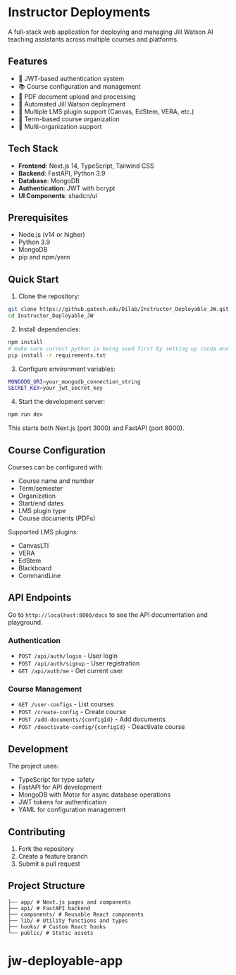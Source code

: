 # Instructor Deployments

A full-stack web application for deploying and managing Jill Watson AI teaching assistants across multiple courses and platforms.

## Features

- 🔐 JWT-based authentication system
- 📚 Course configuration and management
- 📄 PDF document upload and processing
- 🤖 Automated Jill Watson deployment
- 🔌 Multiple LMS plugin support (Canvas, EdStem, VERA, etc.)
- 📅 Term-based course organization
- 🏢 Multi-organization support

## Tech Stack

- **Frontend**: Next.js 14, TypeScript, Tailwind CSS
- **Backend**: FastAPI, Python 3.9
- **Database**: MongoDB
- **Authentication**: JWT with bcrypt
- **UI Components**: shadcn/ui

## Prerequisites

- Node.js (v14 or higher)
- Python 3.9
- MongoDB
- pip and npm/yarn

## Quick Start

1. Clone the repository:

```bash
git clone https://github.gatech.edu/Dilab/Instructor_Deployable_JW.git
cd Instructor_Deployable_JW
```

2. Install dependencies:

```bash
npm install
# make sure correct python is being used first by setting up conda env
pip install -r requirements.txt
```

3. Configure environment variables:

```bash
MONGODB_URI=your_mongodb_connection_string
SECRET_KEY=your_jwt_secret_key
```

4. Start the development server:

```bash
npm run dev
```

This starts both Next.js (port 3000) and FastAPI (port 8000).

## Course Configuration

Courses can be configured with:

- Course name and number
- Term/semester
- Organization
- Start/end dates
- LMS plugin type
- Course documents (PDFs)

Supported LMS plugins:
- CanvasLTI
- VERA
- EdStem
- Blackboard
- CommandLine

## API Endpoints

Go to `http://localhost:8000/docs` to see the API documentation and playground.

### Authentication
- `POST /api/auth/login` - User login
- `POST /api/auth/signup` - User registration
- `GET /api/auth/me` - Get current user

### Course Management
- `GET /user-configs` - List courses
- `POST /create-config` - Create course
- `POST /add-documents/{configId}` - Add documents
- `POST /deactivate-config/{configId}` - Deactivate course


## Development

The project uses:
- TypeScript for type safety
- FastAPI for API development
- MongoDB with Motor for async database operations
- JWT tokens for authentication
- YAML for configuration management

## Contributing

1. Fork the repository
2. Create a feature branch
3. Submit a pull request

## Project Structure

```
├── app/ # Next.js pages and components
├── api/ # FastAPI backend
├── components/ # Reusable React components
├── lib/ # Utility functions and types
├── hooks/ # Custom React hooks
└── public/ # Static assets
```
# jw-deployable-app
